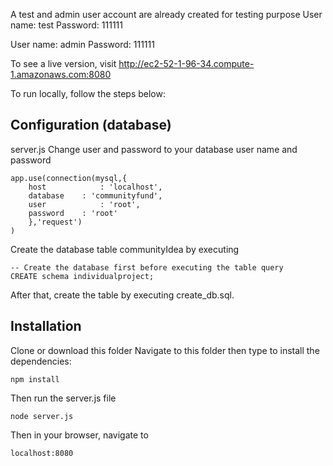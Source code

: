 A test and admin user account are already created for testing purpose
User name: test
Password: 111111

User name: admin
Password: 111111

To see a live version, visit http://ec2-52-1-96-34.compute-1.amazonaws.com:8080

To run locally, follow the steps below:

## Configuration (database)
server.js Change user and password to your database user name and password

	app.use(connection(mysql,{
		host     		: 'localhost',
		database 	: 'communityfund',
		user     		: 'root',
		password 	: 'root'
		},'request')
	)
	
Create the database table communityIdea by executing

	-- Create the database first before executing the table query
	CREATE schema individualproject;

After that, create the table by executing create_db.sql.


## Installation
Clone or download this folder 
Navigate to this folder then type to install the dependencies:

	npm install

Then run the server.js file 

	node server.js
	
Then in your browser, navigate to

	localhost:8080
	
